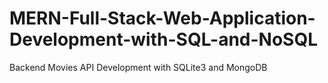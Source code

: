 # MERN-Full-Stack-Web-Application-Development-with-SQL-and-NoSQL
Backend Movies API Development with SQLite3 and MongoDB
